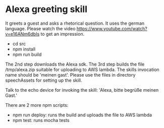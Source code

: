 # Alexa greeting skill

It greets a guest and asks a rhetorical question. It uses the german language.
Please watch the video https://www.youtube.com/watch?v=e16ANm6dbIs to get an impression.

- cd src
- npm install
- npm run build

The 2nd step downloads the Alexa sdk. The 3rd step builds the file /tmp/alexa.zip suitable for uploading to AWS lambda.
The skills invocation name should be 'meinen gast'. Please use the files in directory speechAssets for setting up the skill.

Talk to the echo device for invoking the skill: 'Alexa, bitte begrüße meinen Gast.'

There are 2 more npm scripts:

- npm run deploy: runs the build and uploads the file to AWS lambda
- npm test: runs mocha tests
